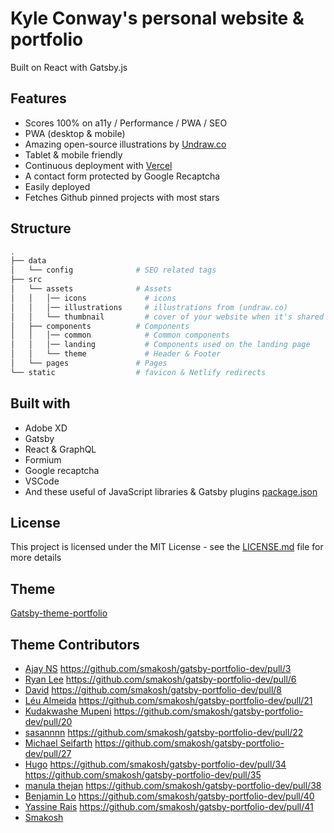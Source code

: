 # Kyle Conway's personal website & portfolio
Built on React with Gatsby.js

## Features

- Scores 100% on a11y / Performance / PWA / SEO
- PWA (desktop & mobile)
- Amazing open-source illustrations by [Undraw.co](https://undraw.co)
- Tablet & mobile friendly
- Continuous deployment with [Vercel](https://vercel.com/?utm_source=kojack8)
- A contact form protected by Google Recaptcha
- Easily deployed
- Fetches Github pinned projects with most stars

## Structure

```bash
.
├── data
│   └── config              # SEO related tags
├── src
│   └── assets              # Assets
│   │   │── icons             # icons
│   │   │── illustrations     # illustrations from (undraw.co)
│   │   └── thumbnail         # cover of your website when it's shared to social media
│   ├── components          # Components
│   │   │── common            # Common components
│   │   │── landing           # Components used on the landing page
│   │   └── theme             # Header & Footer
│   └── pages               # Pages
└── static                  # favicon & Netlify redirects
```



## Built with

- Adobe XD
- Gatsby
- React & GraphQL
- Formium
- Google recaptcha
- VSCode
- And these useful of JavaScript libraries & Gatsby plugins [package.json](package.json)

## License

This project is licensed under the MIT License - see the [LICENSE.md](LICENSE.md) file for more details

## Theme

[Gatsby-theme-portfolio](https://github.com/smakosh/gatsby-theme-portfolio)

## Theme Contributors

- [Ajay NS](https://github.com/ajayns) https://github.com/smakosh/gatsby-portfolio-dev/pull/3
- [Ryan Lee](https://github.com/drdgvhbh) https://github.com/smakosh/gatsby-portfolio-dev/pull/6
- [David](https://github.com/davidavz) https://github.com/smakosh/gatsby-portfolio-dev/pull/8
- [Léu Almeida](https://github.com/LeuAlmeida) https://github.com/smakosh/gatsby-portfolio-dev/pull/21
- [Kudakwashe Mupeni](https://github.com/2wce) https://github.com/smakosh/gatsby-portfolio-dev/pull/20
- [sasannnn](https://github.com/sasannnn) https://github.com/smakosh/gatsby-portfolio-dev/pull/22
- [Michael Seifarth](https://github.com/Kageetai) https://github.com/smakosh/gatsby-portfolio-dev/pull/27
- [Hugo](https://github.com/Kronicom) https://github.com/smakosh/gatsby-portfolio-dev/pull/34 https://github.com/smakosh/gatsby-portfolio-dev/pull/35
- [manula thejan](https://github.com/manula2004) https://github.com/smakosh/gatsby-portfolio-dev/pull/38
- [Benjamin Lo](https://github.com/benji011) https://github.com/smakosh/gatsby-portfolio-dev/pull/40
- [Yassine Rais](https://github.com/yassinrais) https://github.com/smakosh/gatsby-portfolio-dev/pull/41
- [Smakosh](https://smakosh.com)

